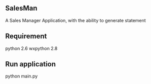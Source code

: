 SalesMan
--------
A Sales Manager Application, with the ability to generate statement

Requirement
----------
python 2.6
wxpython 2.8

Run application
---------------
python main.py
